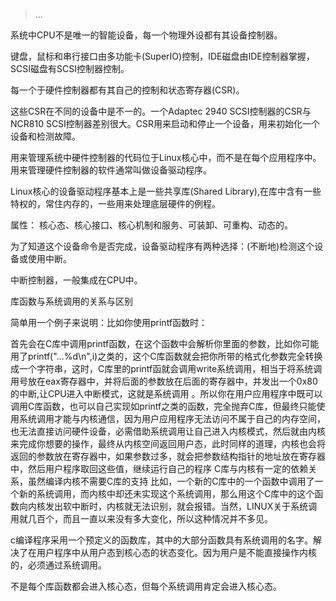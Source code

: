 > ...

系统中CPU不是唯一的智能设备，每一个物理外设都有其设备控制器。

键盘，鼠标和串行接口由多功能卡(SuperIO)控制，IDE磁盘由IDE控制器掌握，SCSI磁盘有SCSI控制器控制。

每一个于硬件控制器都有其自己的控制和状态寄存器(CSR)。

这些CSR在不同的设备中是不一的。一个Adaptec 2940 SCSI控制器的CSR与NCR810 SCSI控制器差别很大。CSR用来启动和停止一个设备，用来初始化一个设备和检测故障。

用来管理系统中硬件控制器的代码位于Linux核心中，而不是在每个应用程序中。用来管理硬件控制器的软件通常叫做设备驱动程序。

Linux核心的设备驱动程序基本上是一些共享库(Shared Library),在库中含有一些特权的，常住内存的，一些用来处理底层硬件的例程。

属性： 核心态、核心接口、核心机制和服务、可装卸、可重构、动态的。

为了知道这个设备命令是否完成，设备驱动程序有两种选择：(不断地)检测这个设备或使用中断。

中断控制器，一般集成在CPU中。

 
库函数与系统调用的关系与区别

简单用一个例子来说明：比如你使用printf函数时：      

首先会在C库中调用printf函数，在这个函数中会解析你里面的参数，比如你可能用了printf("...%d\n",i)之类的，这个C库函数就会把你所带的格式化参数完全转换成一个字符串，这时，C库里的printf函就会调用write系统调用，相当于将系统调用号放在eax寄存器中，并将后面的参数放在后面的寄存器中，并发出一个0x80的中断,让CPU进入中断模式，这就是系统调用 。所以你在用户应用程序中既可以调用C库函数，也可以自己实现如printf之类的函数，完全抛弃C库，但最终只能使用系统调用才能与内核通信，因为用户应用程序无法访问不属于自己的内存空间，也无法直接访问硬件设备，必需借助系统调用让自己进入内核模式，然后就由内核来完成你想要的操作，最终从内核空间返回用户态，此时同样的道理，内核也会将返回的参数放在寄存器中，如果参数过多，就会把参数结构指针的地址放在寄存器中，然后用户程序取回这些值，继续运行自己的程序 C库与内核有一定的依赖关系，虽然编译内核不需要C库的支持   比如，一个新的C库中的一个函数中调用了一个新的系统调用，而内核中却还未实现这个系统调用，那么用这个C库中的这个函数向内核发出软中断时，内核就无法识别，就会报错。当然，LINUX关于系统调用就几百个，而且一直以来没有多大变化，所以这种情况并不多见。

c编译程序采用一个预定义的函数库，其中的大部分函数具有系统调用的名字。解决了在用户程序中从用户态到核心态的状态变化。因为用户是不能直接操作内核的，必须通过系统调用。   

不是每个库函数都会进入核心态，但每个系统调用肯定会进入核心态。
